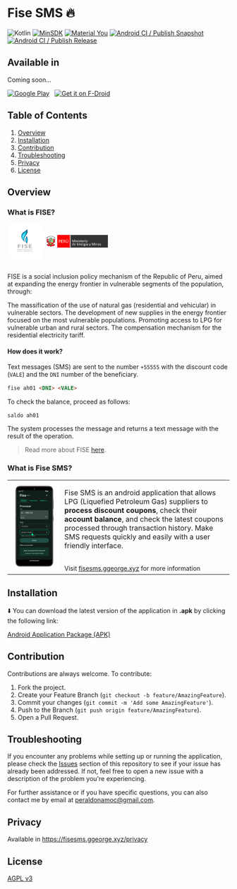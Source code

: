# Fise SMS 🔥

![Kotlin](https://img.shields.io/badge/Kotlin-646464?&style=flat&logo=kotlin&logoColor=red-771e9d)
[![MinSDK](https://img.shields.io/badge/minSDK-23-blue?style=flat&logo=android)](https://developer.android.com/studio/)
[![Material You](https://img.shields.io/badge/Material_You-3-brightgreen?style=flat&logo=material-design)](https://material.io/)
[![Android CI / Publish Snapshot](https://github.com/georgegiosue/fisesms/actions/workflows/publish-snapshot.yml/badge.svg)](https://github.com/georgegiosue/fisesms/actions/workflows/publish-snapshot.yml)
[![Android CI / Publish Release](https://github.com/georgegiosue/fisesms/actions/workflows/publish-release.yml/badge.svg)](https://github.com/georgegiosue/fisesms/actions/workflows/publish-release.yml)

## Available in 

Coming soon...

[<img src="https://play.google.com/intl/en_us/badges/images/generic/en_badge_web_generic.png" alt="Google Play" height="80">](https://github.com/georgegiosue/fisesms)
&nbsp;
[<img src="https://fdroid.gitlab.io/artwork/badge/get-it-on.png" alt="Get it on F-Droid" height="80">](https://github.com/georgegiosue/fisesms)
&nbsp;

## Table of Contents

1. [Overview](#overview)
2. [Installation](#installation)
3. [Contribution](#contribution)
4. [Troubleshooting](#troubleshooting)
5. [Privacy](#privacy)
6. [License](#license)

## Overview

### What is FISE?

<div style="display: flex; justify-content: start; align-items: center">
<img src="./.github/images/fise-logo.png" alt="FISE" width="80"/>
<img src="./.github/images/minem-banner.png" alt="Ministerio de Energia y Minas del Peru" width="150" height="34"/>
</div>
<br>

FISE is a social inclusion policy mechanism of the Republic of Peru, aimed at expanding the energy frontier in vulnerable segments of the population, through:

The massification of the use of natural gas (residential and vehicular) in vulnerable sectors.
The development of new supplies in the energy frontier focused on the most vulnerable populations.
Promoting access to LPG for vulnerable urban and rural sectors.
The compensation mechanism for the residential electricity tariff.

#### How does it work?

Text messages (SMS) are sent to the number `+55555` with the discount code (`VALE`) and the `DNI` number of the beneficiary.

```html
fise ah01 <DNI> <VALE>
```

To check the balance, proceed as follows:

```
saldo ah01
```

The system processes the message and returns a text message with the result of the operation.

> Read more about FISE [here](https://www.fise.gob.pe/).

### What is Fise SMS?

|||
|-|-|
|<img src="./.github/images/ss_process_page.png" alt="Process page" width="950"/>|<p style="font-size: medium">Fise SMS is an android application that allows LPG (Liquefied Petroleum Gas) suppliers to <b>process discount coupons</b>, check their <b>account balance</b>, and check the latest coupons processed through transaction history. Make SMS requests quickly and easily with a user friendly interface.</p> <br> Visit <a href="https://fisesms.ggeorge.xyz">fisesms.ggeorge.xyz</a> for more information|

## Installation

⬇️ You can download the latest version of the application in **.apk** by clicking the following link: 

[Android Application Package (APK)](https://github.com/georgegiosue/fisesms/releases/latest/download/fisesms.apk)

## Contribution

Contributions are always welcome. To contribute:

1. Fork the project.
2. Create your Feature Branch (`git checkout -b feature/AmazingFeature`).
3. Commit your changes (`git commit -m 'Add some AmazingFeature'`).
4. Push to the Branch (`git push origin feature/AmazingFeature`).
5. Open a Pull Request.

## Troubleshooting

If you encounter any problems while setting up or running the application, please check the [Issues](https://github.com/georgegiosue/fisesms/issues) section of this repository to see if your issue has already been addressed. If not, feel free to open a new issue with a description of the problem you're experiencing.

For further assistance or if you have specific questions, you can also contact me by email at [peraldonamoc@gmail.com](mailto:peraldonamoc@gmail.com).

## Privacy

Available in https://fisesms.ggeorge.xyz/privacy

## License

[AGPL v3](./LICENSE)

